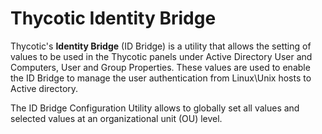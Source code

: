 [title]: # (Identity Bridge)
[tags]: # (introduction)
[priority]: # (1)
# Thycotic Identity Bridge

Thycotic's __Identity Bridge__ (ID Bridge) is a utility that allows the setting of values to be used in the Thycotic panels under Active Directory User and Computers, User and Group Properties. These values are used to enable the ID Bridge to manage the user authentication from Linux\Unix hosts to Active directory.

The ID Bridge Configuration Utility allows to globally set all values and selected values at an organizational unit (OU) level.
